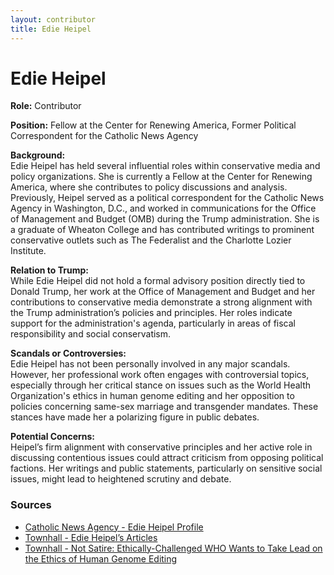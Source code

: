 ```yaml
---
layout: contributor
title: Edie Heipel
---
```


# Edie Heipel

**Role:** Contributor

**Position:** Fellow at the Center for Renewing America, Former Political Correspondent for the Catholic News Agency

**Background:**  
Edie Heipel has held several influential roles within conservative media and policy organizations. She is currently a Fellow at the Center for Renewing America, where she contributes to policy discussions and analysis. Previously, Heipel served as a political correspondent for the Catholic News Agency in Washington, D.C., and worked in communications for the Office of Management and Budget (OMB) during the Trump administration. She is a graduate of Wheaton College and has contributed writings to prominent conservative outlets such as The Federalist and the Charlotte Lozier Institute.

**Relation to Trump:**  
While Edie Heipel did not hold a formal advisory position directly tied to Donald Trump, her work at the Office of Management and Budget and her contributions to conservative media demonstrate a strong alignment with the Trump administration’s policies and principles. Her roles indicate support for the administration's agenda, particularly in areas of fiscal responsibility and social conservatism.

**Scandals or Controversies:**  
Edie Heipel has not been personally involved in any major scandals. However, her professional work often engages with controversial topics, especially through her critical stance on issues such as the World Health Organization's ethics in human genome editing and her opposition to policies concerning same-sex marriage and transgender mandates. These stances have made her a polarizing figure in public debates.

**Potential Concerns:**  
Heipel’s firm alignment with conservative principles and her active role in discussing contentious issues could attract criticism from opposing political factions. Her writings and public statements, particularly on sensitive social issues, might lead to heightened scrutiny and debate.

### Sources
- [Catholic News Agency - Edie Heipel Profile](https://www.catholicnewsagency.com/author/740/edie-heipel)
- [Townhall - Edie Heipel’s Articles](https://townhall.com/columnists/edieheipel)
- [Townhall - Not Satire: Ethically-Challenged WHO Wants to Take Lead on the Ethics of Human Genome Editing](https://townhall.com/columnists/edieheipel/2021/09/09/not-satire--ethicallychallenged-who-wants-to-take-lead-on-the-ethics-of-human-genome-editing-n2595524)

